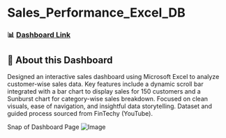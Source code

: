 # Sales_Performance_Excel_DB

### 📊 [Dashboard Link](https://onedrive.live.com/personal/1411a697bd9ed82e/_layouts/15/Doc.aspx?sourcedoc=%7Bb5ae7a8a-13ef-4412-922f-09429b49c324%7D&action=default&redeem=aHR0cHM6Ly8xZHJ2Lm1zL3gvYy8xNDExYTY5N2JkOWVkODJlL0VZcDZyclh2RXhKRWtpOEpRcHRKd3lRQmdFeXljZkRJc2IwV2FKRkpiV08weEE&slrid=8c6ca5a1-50a7-9000-2d68-b66e485d0eaf&originalPath=aHR0cHM6Ly8xZHJ2Lm1zL3gvYy8xNDExYTY5N2JkOWVkODJlL0VZcDZyclh2RXhKRWtpOEpRcHRKd3lRQmdFeXljZkRJc2IwV2FKRkpiV08weEE_cnRpbWU9R2Q3YUJONmszVWc&CID=6e5ec77f-6e02-4acc-b562-5fb6d96be15a&_SRM=0:G:52)

## 📌 About this Dashboard
Designed an interactive sales dashboard using Microsoft Excel to analyze customer-wise sales data. Key features include a dynamic scroll bar integrated with a bar chart to display sales for 150 customers and a Sunburst chart for category-wise sales breakdown. Focused on clean visuals, ease of navigation, and insightful data storytelling. Dataset and guided process sourced from FinTechy (YouTube).

Snap of Dashboard Page 
![Image](https://github.com/user-attachments/assets/46a1eae7-870d-4be7-bf55-ced32e239caf)
